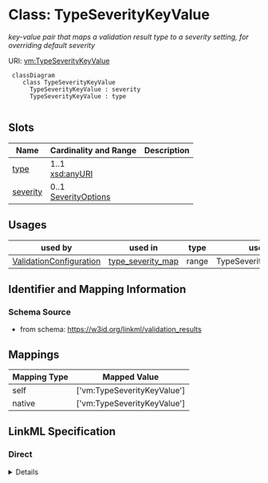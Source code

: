 # Class: TypeSeverityKeyValue
_key-value pair that maps a validation result type to a severity setting, for overriding default severity_





URI: [vm:TypeSeverityKeyValue](https://w3id.org/linkml/validation-model/TypeSeverityKeyValue)




```{mermaid}
 classDiagram
    class TypeSeverityKeyValue
      TypeSeverityKeyValue : severity
      TypeSeverityKeyValue : type
      
```




<!-- no inheritance hierarchy -->


## Slots

| Name | Cardinality and Range  | Description  |
| ---  | ---  | --- |
| [type](type.md) | 1..1 <br/> [xsd:anyURI](http://www.w3.org/2001/XMLSchema#anyURI)  |   |
| [severity](severity.md) | 0..1 <br/> [SeverityOptions](SeverityOptions.md)  |   |


## Usages


| used by | used in | type | used |
| ---  | --- | --- | --- |
| [ValidationConfiguration](ValidationConfiguration.md) | [type_severity_map](type_severity_map.md) | range | TypeSeverityKeyValue |



## Identifier and Mapping Information







### Schema Source


* from schema: https://w3id.org/linkml/validation_results







## Mappings

| Mapping Type | Mapped Value |
| ---  | ---  |
| self | ['vm:TypeSeverityKeyValue'] |
| native | ['vm:TypeSeverityKeyValue'] |


## LinkML Specification

<!-- TODO: investigate https://stackoverflow.com/questions/37606292/how-to-create-tabbed-code-blocks-in-mkdocs-or-sphinx -->

### Direct

<details>
```yaml
name: TypeSeverityKeyValue
conforms_to: wikidata:Q4818718
description: key-value pair that maps a validation result type to a severity setting,
  for overriding default severity
from_schema: https://w3id.org/linkml/validation_results
rank: 1000
attributes:
  type:
    name: type
    from_schema: https://w3id.org/linkml/validation_results
    key: true
    range: uriorcurie
  severity:
    name: severity
    from_schema: https://w3id.org/linkml/validation_results
    range: severity_options

```
</details>

### Induced

<details>
```yaml
name: TypeSeverityKeyValue
conforms_to: wikidata:Q4818718
description: key-value pair that maps a validation result type to a severity setting,
  for overriding default severity
from_schema: https://w3id.org/linkml/validation_results
rank: 1000
attributes:
  type:
    name: type
    from_schema: https://w3id.org/linkml/validation_results
    key: true
    alias: type
    owner: TypeSeverityKeyValue
    domain_of:
    - TypeSeverityKeyValue
    - ValidationResult
    range: uriorcurie
    required: true
  severity:
    name: severity
    from_schema: https://w3id.org/linkml/validation_results
    alias: severity
    owner: TypeSeverityKeyValue
    domain_of:
    - TypeSeverityKeyValue
    - ValidationResult
    range: severity_options

```
</details>